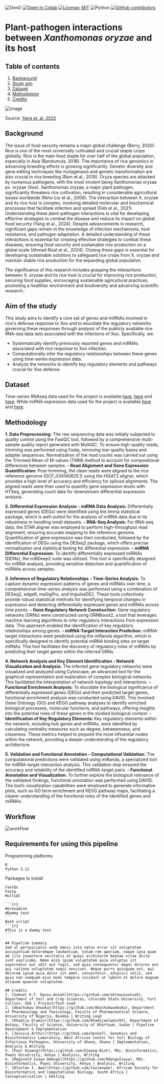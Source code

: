 ![DenD](https://img.shields.io/badge/Project-xanthomonasppi-lightblue)
[![Open In Collab](https://colab.research.google.com/assets/colab-badge.svg)](xxxxxx)
[![License: MIT](https://img.shields.io/badge/License-MIT-yellow.svg)](https://opensource.org/licenses/MIT)
![Python](https://img.shields.io/badge/python-3.12-blue.svg)
[![GitHub contributors](https://img.shields.io/github/contributors/omicscodeathon/denguedrug.svg)](https://GitHub.com/omicscodeathon/xanthomonasppi/graphs/contributors/)


# Plant-pathogen interactions between _Xanthomonas oryzae_ and its host
## Table of contents
1. [Background](#background)
2. [Study aim](#aim-of-the-study)
3. [Dataset](#dataset)
4. [Methodology](#methodology)
5. [Credits](#credits)

![image](https://github.com/omicscodeathon/xanthomonasppi/blob/main/images/Interaction-model-between-pathogen-and-rice.png)

Source: [Yang et. al, 2022](https://www.researchgate.net/figure/Interaction-model-between-pathogen-and-rice_fig2_359419059)

## Background
The issue of food security remains a major global challenge (Berry, 2020). Rice is one of the most universally cultivated and crucial staple crops globally. Rice is the main food staple for over half of the global population, especially in Asia (Bandumula, 2018). The importance of rice genomics in advancing breeding efforts is growing significantly. Genetic diversity and gene editing techniques like mutagenesis and genetic transformation are also crucial in rice breeding (Ram et al., 2019). Oryza species are attacked by numerous pathogens, with the most virulent being Xanthomonas oryzae pv. oryzae (Xoo). Xanthomonas oryzae, a major plant pathogen, significantly threatens rice cultivation, resulting in considerable agricultural losses worldwide (Niño-Liu et al., 2006). The interaction between X. oryzae and its rice host is complex, involving detailed molecular and biochemical processes that facilitate infection and spread (Deb et al., 2021). Understanding these plant-pathogen interactions is vital for developing effective strategies to combat the disease and reduce its impact on global food security (Yang et al., 2024). Despite advancements in research, significant gaps remain in the knowledge of infection mechanisms, host resistance, and pathogen adaptation. A detailed understanding of these interactions is essential for creating effective strategies to combat these diseases, ensuring food security and sustainable rice production on a global scale (Ahmad Rizal et al., 2024). Closing these gaps is essential for developing sustainable solutions to safeguard rice crops from X. oryzae and maintain stable rice production for the expanding global population.

The significance of this research includes grasping the interactions between X. oryzae and its rice host is crucial for improving rice production, securing food supplies, encouraging sustainable agricultural practices, promoting a healthier environment and biodiversity and advancing scientific research.

## Aim of the study
This study aims to identify a core set of genes and miRNAs involved in rice's defense response to Xoo and to elucidate the regulatory networks governing these responses through analysis of the publicly available rice RNA-seq data sets associated with the infections of Xoo. Specifically, we:
- Systematically identify previously reported genes and miRNAs associated with rice response to Xoo infection.
- Computationally infer the regulatory relationships between these genes using time-series expression data.
- Analyze the networks to identify key regulatory elements and pathways crucial for Xoo defense.

## Dataset
Time-series RNAseq data used for the project is available [here](https://www.ncbi.nlm.nih.gov/geo/query/acc.cgi?acc=GSE95668),  [here](https://www.ncbi.nlm.nih.gov/sra/SRX7203160[accn]) and [here](https://www.ncbi.nlm.nih.gov/sra/?term=SRP232925). While miRNA expression data used for the project is available [here](https://www.ncbi.nlm.nih.gov/geo/query/acc.cgi?acc=GSE141996) and [here](https://www.ncbi.nlm.nih.gov/sra/SRX6406229[accn]).

## Methodology
**1. Data Preprocessing:**
The raw sequencing data was initially subjected to quality control using the FastQC tool, followed by a comprehensive multi-sample quality report generated with MultiQC. To ensure high-quality reads, trimming was performed using Fastp, removing low-quality bases and adapter sequences. Normalization of the read counts was carried out using the Trimmed Mean of M-values (TMM) method to account for compositional differences between samples.
**- Read Alignment and Gene Expression Quantification:**
Post-trimming, the clean reads were aligned to the rice reference genome (GCF_034140825.1) using the HISAT2 aligner, which provides a high level of accuracy and efficiency for spliced alignments. The aligned reads were then used to quantify gene expression levels with HTSeq, generating count data for downstream differential expression analysis.

**2. Differential Expression Analysis**
**- miRNA Data Analysis:**
Differentially expressed genes (DEGs) were identified using the limma statistical package, which is well-suited for the analysis of miRNA data due to its robustness in handling small datasets.
**- RNA-Seq Analysis:**
For RNA-seq data, the STAR aligner was employed to perform high-throughput read alignment, ensuring accurate mapping to the reference genome. Quantification of gene expression was then conducted, followed by the identification of DEGs using the DESeq2 package, which offers precise normalization and statistical testing for differential expression.
**- miRNA Differential Expression:**
To identify differentially expressed miRNAs (DEMs), the miRDeep2 suite was utilized. This tool is specifically designed for miRNA analysis, providing sensitive detection and quantification of miRNAs across samples.

**3. Inference of Regulatory Relationships**
**- Time-Series Analysis:**
To capture dynamic expression patterns of genes and miRNAs over time, a comprehensive time-series analysis was performed using a combination of DESeq2, edgeR, maSigPro, and ImpulseDE2. These tools collectively provide robust statistical methods for identifying temporal changes in expression and detecting differentially expressed genes and miRNAs across time points.
**- Gene Regulatory Network Construction:**
Gene regulatory networks (GRNs) were constructed using GRNBoost2, a tool that leverages machine learning algorithms to infer regulatory interactions from expression data. This approach enabled the identification of key regulatory relationships among genes.
**- miRNA-Target Interaction Prediction:**
miRNA-target interactions were predicted using the miRanda algorithm, which is specifically designed to identify potential miRNA binding sites on target mRNAs. This tool facilitates the discovery of regulatory roles of miRNAs by predicting their target genes within the inferred GRNs.

**4. Network Analysis and Key Element Identification**
**- Network Visualization and Analysis:**
The inferred gene regulatory networks were visualized and analyzed using Cytoscape, an advanced tool for the graphical representation and exploration of complex biological networks. This facilitated the interpretation of network topology and interactions.
**- Functional Enrichment Analysis:**
To elucidate the biological significance of differentially expressed genes (DEGs) and their predicted target genes, functional enrichment analysis was conducted using DAVID. This involved Gene Ontology (GO) and KEGG pathway analyses to identify enriched biological processes, molecular functions, and pathways, offering insights into the potential roles of these genes in the studied biological context.
**- Identification of Key Regulatory Elements:**
Key regulatory elements within the network, including hub genes and miRNAs, were identified by calculating centrality measures such as degree, betweenness, and closeness. These metrics helped to pinpoint the most influential nodes within the network, providing a deeper understanding of the regulatory architecture.

**5. Validation and Functional Annotation**
**- Computational Validation:**
The computational predictions were validated using miRanda, a specialized tool for miRNA-target interaction analysis. This validation step ensured the accuracy and reliability of the identified miRNA-target pairs.
**- Functional Annotation and Visualization:**
To further explore the biological relevance of the validated findings, functional annotation was performed using DAVID. The tool’s visualization capabilities were employed to generate informative plots, such as GO term enrichment and KEGG pathway maps, facilitating a clearer understanding of the functional roles of the identified genes and miRNAs.


## Workflow
![workflow](https://github.com/omicscodeathon/xanthomonasppi/blob/main/images/xooppi_workflow.png)

## Requirements for using this pipeline
Programming platforms
```{r}
R
Python 3.12

```
Packages to install
````````
FastQc
Fastp
MultiQC

```{r}
#Grenadine
#Dummy text
```
Bash script
```{r}
#This is a dummy text
```

## Pipeline Summary
Sed ut perspiciatis unde omnis iste natus error sit voluptatem accusantium doloremque laudantium, totam rem aperiam, eaque ipsa quae ab illo inventore veritatis et quasi architecto beatae vitae dicta sunt explicabo. Nemo enim ipsam voluptatem quia voluptas sit aspernatur aut odit aut fugit, sed quia consequuntur magni dolores eos qui ratione voluptatem sequi nesciunt. Neque porro quisquam est, qui dolorem ipsum quia dolor sit amet, consectetur, adipisci velit, sed quia non numquam eius modi tempora incidunt ut labore et dolore magnam aliquam quaerat voluptatem.

## Credits
1. [Samuel K.T. Owusu-Ansah](https://github.com/sktowusuansah), Department of Soil and Crop Sciences, Colorado State University, Fort Collins, USA | Project/Tech Lead
2. [Akachukwu Onwuka](https://github.com/Akachukwuebuka), Department of Pharmacology and Toxicology, Faculty of Pharmaceutical Science, University of Nigeria, Nsukka | Writing Lead
3. [Khadija Elamin](https://github.com/Khadijaelamin93), Department of Botany, Faculty of Science, University of Khartoum, Sudan | Pipeline Development & Implementation
4. [Jessica Arthur](https://github.com/Geska7), Genomics and Bioinformatics Laboratory, West African Center for Cell Biology of Infectious Pathogens, University of Ghana, Ghana | Implementation, Analysis & Writing
5. [Paul Ajwang](https://github.com/Ojwang-Biot), MSc. Bioinformatics, Pwani University, Kenya | Analysis, Writing
6. [Reginald Isaya Odongo](https://github.com/OdongoIsaya), MSc. Bioinformatics, Pwani University, Kenya | Analysis, Writing
7. [Olaitan I. Awe](https://github.com/laitanawe), African Society for Bioinformatics and Computational Biology, South Africa | Conceptualisation | Editing
